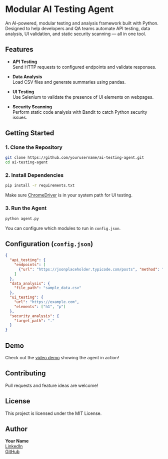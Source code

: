 # Modular AI Testing Agent

An AI-powered, modular testing and analysis framework built with Python.  
Designed to help developers and QA teams automate API testing, data analysis, UI validation, and static security scanning — all in one tool.

## Features

- **API Testing**  
  Send HTTP requests to configured endpoints and validate responses.

- **Data Analysis**  
  Load CSV files and generate summaries using pandas.

- **UI Testing**  
  Use Selenium to validate the presence of UI elements on webpages.

- **Security Scanning**  
  Perform static code analysis with Bandit to catch Python security issues.

## Getting Started

### 1. Clone the Repository

```bash
git clone https://github.com/yourusername/ai-testing-agent.git
cd ai-testing-agent
```

### 2. Install Dependencies

```bash
pip install -r requirements.txt
```

Make sure [ChromeDriver](https://sites.google.com/chromium.org/driver/) is in your system path for UI testing.

### 3. Run the Agent

```bash
python agent.py
```

You can configure which modules to run in `config.json`.

## Configuration (`config.json`)

```json
{
  "api_testing": {
    "endpoints": [
      {"url": "https://jsonplaceholder.typicode.com/posts", "method": "GET"}
    ]
  },
  "data_analysis": {
    "file_path": "sample_data.csv"
  },
  "ui_testing": {
    "url": "https://example.com",
    "elements": ["h1", "p"]
  },
  "security_analysis": {
    "target_path": "."
  }
}
```

## Demo

Check out the [video demo](https://www.linkedin.com) showing the agent in action!

## Contributing

Pull requests and feature ideas are welcome!

## License

This project is licensed under the MIT License.

## Author

**Your Name**  
[LinkedIn](https://linkedin.com/in/yourusername)  
[GitHub](https://github.com/yourusername)
